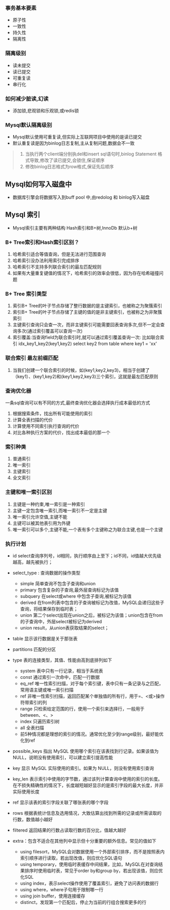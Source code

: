 ### 事务基本要素
- 原子性
- 一致性
- 持久性
- 隔离性
### 隔离级别
- 读未提交
- 读已提交
- 可重复读 
- 串行化
### 如何减少脏读,幻读
- 添加锁,悲观锁和乐观锁,或redis锁
### Mysql默认隔离级别
- Mysql默认使用可重复读,但实际上互联网项目中使用的是读已提交
- 默认重复读是因为binlog日志复制,主从复制问题,数据会不一致
> 1. 当执行两个client端分别执del和insert sql语句时,binlog Statement 格式导致,修改了读已提交,会锁住,保证顺序
> 2. 修改binlog日志格式为row格式,保证先后顺序   

## Mysql如何写入磁盘中
- 数据库引擎会将数据写入到buff pool 中,由redolog 和 binlog写入磁盘 

## Mysql 索引
- Mysql索引主要有两种结构 Hash索引和B+树,InnoDb 默认b+树
### B+ Tree索引和Hash索引区别？

1. 哈希索引适合等值查询，但是无法进行范围查询 
2. 哈希索引没办法利用索引完成排序 
3. 哈希索引不支持多列联合索引的最左匹配规则 
4. 如果有大量重复键值的情况下，哈希索引的效率会很低，因为存在哈希碰撞问题

### B+ Tree 索引类型
1. 索引B+ Tree的叶子节点存储了整行数据的是主键索引，也被称之为聚簇索引
2. 索引B+ Tree的叶子节点存储了主键的值的是非主键索引，也被称之为非聚簇索引
3. 主键索引查询只会查一次，而非主键索引可能需要回表查询多次,但不一定会查询多次(通过索引覆盖可以查询一次)
4. 索引覆盖:当查询field为联合索引时,就可以通过索引覆盖查询一次: 比如联合索引 idx_key1_key2(key1,key2) select key2 from table where key1 = 'xx'

### 联合索引 最左前缀匹配
1. 当我们创建一个联合索引的时候，如(key1,key2,key3)，相当于创建了（key1）、(key1,key2)和(key1,key2,key3)三个索引，这就是最左匹配原则
### 查询优化器
一条sql查询可以有不同的方式,最终查询优化器会选择执行成本最低的方式
1. 根据搜索条件，找出所有可能使用的索引 
2. 计算全表扫描的代价 
3. 计算使用不同索引执行查询的代价 
4. 对比各种执行方案的代价，找出成本最低的那一个

### 索引种类
1. 普通索引
2. 唯一索引
3. 主键索引
4. 全文索引
### 主键和唯一索引区别
1. 主键是一种约束,唯一索引是一种索引
2. 主键一定包含唯一索引,而唯一索引不一定是主键
3. 唯一索引允许空值,主键不能
4. 主键可以被其他表引用为外键
5. 唯一索引可以多个,主键不能,一个表有多个主键称之为联合主键,也是一个主键

### 执行计划 
- id select查询序列号，id相同，执行顺序由上至下；id不同，id值越大优先级越高，越先被执行；
- select_type : 查询数据的操作类型
  - simple 简单查询不包含子查询和union
  - primary 包含复杂的子查询,最外层查询标记为该值
  - subquery 在select或where 中包含子查询,被标记为该值
  - derived 在from列表中包含的子查询被标记为改值，MySQL会递归这些子查询，将结果保存到临时表；
  - union 第二个select出现在union之后，被标记为该值；union包含在from的子查询中，外层select被标记为derived
  - union result，从union表获取结果的select；
- table 显示该行数据是关于那张表
- partitions 匹配的分区

- type 表的连接类型，其值、性能由高到底排列如下
  - system 表中只有一行记录，相当于系统表
  - const 通过索引一次命中，匹配一行数据
  - eq_ref 唯一性索引扫描，对于每个索引键，表中只有一条记录与之匹配，常用语主键或唯一索引扫描
  - ref 非唯一性索引扫描，返回匹配某个单独值的所有行，用于=、<或>操作符带索引的列
  - range 只检索给定范围的行，使用一个索引来选择行，一般用于between、<、>
  - index 只遍历索引树
  - all 全表扫描
  - 前5种情况都是理想的索引的情况。通常优化至少到range级别，最好能优化到ref
- possible_keys 指出 MySQL 使用哪个索引在该表找到行记录。如果该值为 NULL，说明没有使用索引，可以建立索引提高性能
- key 显示 MySQL 实际使用的索引。如果为 NULL，则没有使用索引查询
- key_len 表示索引中使用的字节数，通过该列计算查询中使用的索引的长度。在不损失精确性的情况下，长度越短越好显示的是索引字段的最大长度，并非实际使用长度
- ref 显示该表的索引字段关联了哪张表的哪个字段
- rows 根据表统计信息及选用情况，大致估算出找到所需的记录或所需读取的行数，数值越小越好
- filtered 返回结果的行数占读取行数的百分比，值越大越好
- extra：包含不适合在其他列中显示但十分重要的额外信息。常见的值如下
  - using filesort，MySQL会对数据使用一个外部索引排序，而不是按照表内索引顺序进行读取，若出现改值，则应优化SQL语句
  - using temporary，使用临时表缓存中间结果，比如，MySQL在对查询结果排序时使用临时表，常见于order by和group by，若出现该值，则应优化SQL
  - using index，表示select操作使用了覆盖索引，避免了访问表的数据行
  - using where，where子句用于限制哪一行
  - using join buffer，使用连接缓存
  - distinct，发现第一个匹配后，停止为当前的行组合搜索更多的行